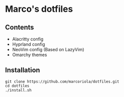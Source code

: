 # Marco's dotfiles
## Contents
- Alacritty config
- Hyprland config
- NeoVim config (Based on LazyVim)
- Omarchy themes

## Installation
```
git clone https://github.com/marcoriola/dotfiles.git
cd dotfiles
./install.sh
```
